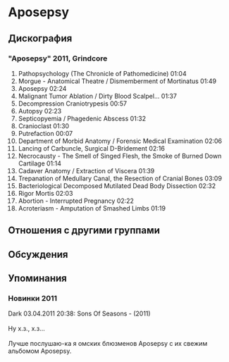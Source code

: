 # Aposepsy



## Дискография

### "Aposepsy" 2011, Grindcore

1. Pathopsychology (The Chronicle of Pathomedicine) 01:04  
2. Morgue - Anatomical Theatre / Dismemberment of Mortinatus 01:49  
3. Aposepsy 02:24  
4. Malignant Tumor Ablation / Dirty Blood Scalpel... 01:37  
5. Decompression Craniotrypesis 00:57  
6. Autopsy 02:23  
7. Septicopyemia / Phagedenic Abscess 01:32  
8. Cranioclast 01:30  
9. Putrefaction 00:07  
10. Department of Morbid Anatomy / Forensic Medical Examination 02:06  
11. Lancing of Carbuncle, Surgical D-Bridement 02:16  
12. Necrocausty - The Smell of Singed Flesh, the Smoke of Burned Down Cartilage 01:14  
13. Cadaver Anatomy / Extraction of Viscera 01:39  
14. Trepanation of Medullary Canal, the Resection of Cranial Bones 03:09  
15. Bacteriological Decomposed Mutilated Dead Body Dissection 02:32  
16. Rigor Mortis 02:03  
17. Abortion - Interrupted Pregnancy 02:22  
18. Acroteriasm - Amputation of Smashed Limbs 01:19 


## Отношения с другими группами


## Обсуждения


## Упоминания

### Новинки 2011

Dark 03.04.2011 20:38:
Sons Of Seasons - (2011)<BR><BR>Ну х.з., х.з...<BR><BR>Лучше послушаю-ка я омских блюзменов Aposepsy с их свежим альбомом Aposepsy.

